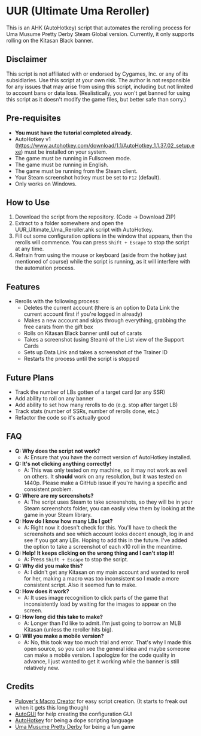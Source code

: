 # UUR (Ultimate Uma Reroller)

This is an AHK (AutoHotkey) script that automates the rerolling process for Uma Musume Pretty Derby Steam Global version. Currently, it only supports rolling on the Kitasan Black banner.

## Disclaimer
This script is not affiliated with or endorsed by Cygames, Inc. or any of its subsidiaries. Use this script at your own risk. The author is not responsible for any issues that may arise from using this script, including but not limited to account bans or data loss. (Realistically, you won't get banned for using this script as it doesn't modify the game files, but better safe than sorry.)

## Pre-requisites

- **You must have the tutorial completed already.**
- AutoHotkey v1 (https://www.autohotkey.com/download/1.1/AutoHotkey_1.1.37.02_setup.exe) must be installed on your system.
- The game must be running in Fullscreen mode.
- The game must be running in English.
- The game must be running from the Steam client.
- Your Steam screenshot hotkey must be set to `F12` (default).
- Only works on Windows.

## How to Use

1. Download the script from the repository. (Code -> Download ZIP)
2. Extract to a folder somewhere and open the UUR_Ultimate_Uma_Reroller.ahk script with AutoHotkey.
3. Fill out some configuration options in the window that appears, then the rerolls will commence. You can press `Shift + Escape` to stop the script at any time.
4. Refrain from using the mouse or keyboard (aside from the hotkey just mentioned of course) while the script is running, as it will interfere with the automation process.

## Features

- Rerolls with the following process:
  - Deletes the current account (there is an option to Data Link the current account first if you're logged in already)
  - Makes a new account and skips through everything, grabbing the free carats from the gift box
  - Rolls on Kitasan Black banner until out of carats
  - Takes a screenshot (using Steam) of the List view of the Support Cards
  - Sets up Data Link and takes a screenshot of the Trainer ID
  - Restarts the process until the script is stopped

## Future Plans

- Track the number of LBs gotten of a target card (or any SSR)
- Add ability to roll on any banner
- Add ability to set how many rerolls to do (e.g. stop after target LB)
- Track stats (number of SSRs, number of rerolls done, etc.)
- Refactor the code so it's actually good

## FAQ

- **Q: Why does the script not work?**
  - A: Ensure that you have the correct version of AutoHotkey installed.
- **Q: It's not clicking anything correctly!**
  - A: This was only tested on my machine, so it may not work as well on others. It **should** work on any resolution, but it was tested on 1440p. Please make a GitHub issue if you're having a specific and consistent problem.
- **Q: Where are my screenshots?**
  - A: The script uses Steam to take screenshots, so they will be in your Steam screenshots folder, you can easily view them by looking at the game in your Steam library.
- **Q: How do I know how many LBs I got?**
  - A: Right now it doesn't check for this. You'll have to check the screenshots and see which account looks decent enough, log in and see if you got any LBs. Hoping to add this in the future. I've added the option to take a screenshot of each x10 roll in the meantime.
- **Q: Help! It keeps clicking on the wrong thing and I can't stop it!**
  - A: Press `Shift + Escape` to stop the script.
- **Q: Why did you make this?**
  - A: I didn't get any Kitasan on my main account and wanted to reroll for her, making a macro was too inconsistent so I made a more consistent script. Also it seemed fun to make.
- **Q: How does it work?**
  - A: It uses image recognition to click parts of the game that inconsistently load by waiting for the images to appear on the screen.
- **Q: How long did this take to make?**
  - A: Longer than I'd like to admit. I'm just going to borrow an MLB Kitasan (unless the reroller hits big).
- **Q: Will you make a mobile version?**
  - A: No, this took way too much trial and error. That's why I made this open source, so you can see the general idea and maybe someone can make a mobile version. I apologize for the code quality in advance, I just wanted to get it working while the banner is still relatively new.

## Credits
- [Pulover's Macro Creator](https://www.macrocreator.com/) for easy script creation. (It starts to freak out when it gets this long though)
- [AutoGUI](https://sourceforge.net/projects/autogui/files/2.5.8/AutoGUI-2.5.8.7z/download) for help creating the configuration GUI
- [AutoHotkey](https://www.autohotkey.com/) for being a dope scripting language
- [Uma Musume Pretty Derby](https://umamusume.jp/) for being a fun game
